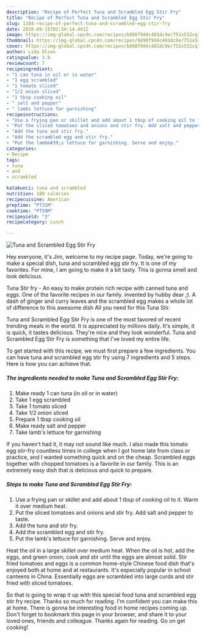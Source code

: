 ```yaml
---
description: "Recipe of Perfect Tuna and Scrambled Egg Stir Fry"
title: "Recipe of Perfect Tuna and Scrambled Egg Stir Fry"
slug: 1184-recipe-of-perfect-tuna-and-scrambled-egg-stir-fry
date: 2020-09-15T02:54:14.441Z
image: https://img-global.cpcdn.com/recipes/b898f9d4c481dc9e/751x532cq70/tuna-and-scrambled-egg-stir-fry-recipe-main-photo.jpg
thumbnail: https://img-global.cpcdn.com/recipes/b898f9d4c481dc9e/751x532cq70/tuna-and-scrambled-egg-stir-fry-recipe-main-photo.jpg
cover: https://img-global.cpcdn.com/recipes/b898f9d4c481dc9e/751x532cq70/tuna-and-scrambled-egg-stir-fry-recipe-main-photo.jpg
author: Lida Olson
ratingvalue: 3.9
reviewcount: 7
recipeingredient:
- "1 can tuna in oil or in water"
- "1 egg scrambled"
- "1 tomato sliced"
- "1/2 onion sliced"
- "1 tbsp cooking oil"
- " salt and pepper"
- " lambs lettuce for garnishing"
recipeinstructions:
- "Use a frying pan or skillet and add about 1 tbsp of cooking oil to it. Warm it over medium heat."
- "Put the sliced tomatoes and onions and stir fry. Add salt and pepper to taste."
- "Add the tuna and stir fry."
- "Add the scrambled egg and stir fry."
- "Put the lamb&#39;s lettuce for garnishing. Serve and enjoy."
categories:
- Recipe
tags:
- tuna
- and
- scrambled

katakunci: tuna and scrambled 
nutrition: 189 calories
recipecuisine: American
preptime: "PT31M"
cooktime: "PT59M"
recipeyield: "3"
recipecategory: Lunch

---
```



![Tuna and Scrambled Egg Stir Fry](https://img-global.cpcdn.com/recipes/b898f9d4c481dc9e/751x532cq70/tuna-and-scrambled-egg-stir-fry-recipe-main-photo.jpg)

Hey everyone, it's Jim, welcome to my recipe page. Today, we're going to make a special dish, tuna and scrambled egg stir fry. It is one of my favorites. For mine, I am going to make it a bit tasty. This is gonna smell and look delicious.

Tuna Stir fry - An easy to make protein rich recipe with canned tuna and eggs. One of the favorite recipes in our family. invented by hubby dear ;). A dash of ginger and curry leaves and the scrambled egg makes a whole lot of difference to this awesome dish All you need for this Tuna Stir.

Tuna and Scrambled Egg Stir Fry is one of the most favored of recent trending meals in the world. It is appreciated by millions daily. It's simple, it is quick, it tastes delicious. They're nice and they look wonderful. Tuna and Scrambled Egg Stir Fry is something that I've loved my entire life.


To get started with this recipe, we must first prepare a few ingredients. You can have tuna and scrambled egg stir fry using 7 ingredients and 5 steps. Here is how you can achieve that.

<!--inarticleads1-->

##### The ingredients needed to make Tuna and Scrambled Egg Stir Fry:

1. Make ready 1 can tuna (in oil or in water)
1. Take 1 egg scrambled
1. Take 1 tomato sliced
1. Take 1/2 onion sliced
1. Prepare 1 tbsp cooking oil
1. Make ready  salt and pepper
1. Take  lamb&#39;s lettuce for garnishing


If you haven&#39;t had it, it may not sound like much. I also made this tomato egg stir-fry countless times in college when I got home late from class or practice, and I wanted something quick and on the cheap. Scrambled eggs together with chopped tomatoes is a favorite in our family. This is an extremely easy dish that is delicious and quick to prepare. 

<!--inarticleads2-->

##### Steps to make Tuna and Scrambled Egg Stir Fry:

1. Use a frying pan or skillet and add about 1 tbsp of cooking oil to it. Warm it over medium heat.
1. Put the sliced tomatoes and onions and stir fry. Add salt and pepper to taste.
1. Add the tuna and stir fry.
1. Add the scrambled egg and stir fry.
1. Put the lamb&#39;s lettuce for garnishing. Serve and enjoy.


Heat the oil in a large skillet over medium heat. When the oil is hot, add the eggs, and green onion; cook and stir until the eggs are almost solid. Stir fried tomatoes and eggs is a common home-style Chinese food dish that&#39;s enjoyed both at home and at restaurants. It&#39;s especially popular in school canteens in China. Essentially eggs are scrambled into large curds and stir fried with sliced tomatoes. 

So that is going to wrap it up with this special food tuna and scrambled egg stir fry recipe. Thanks so much for reading. I'm confident you can make this at home. There is gonna be interesting food in home recipes coming up. Don't forget to bookmark this page in your browser, and share it to your loved ones, friends and colleague. Thanks again for reading. Go on get cooking!
